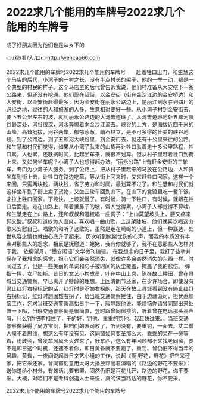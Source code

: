 # 2022求几个能用的车牌号2022求几个能用的车牌号
成了好朋友因为他们也是从乡下的

👉/观/看/入/口👉http://wencao66.com

2022求几个能用的车牌号2022求几个能用的车牌号　　赶着牲口出门，和生慧这个马店的后代，小湾子的一村之长，没有半点村长的架子，他的一举一动，都是一个典型的村民的样子。这个马店主的后代曾告诉我说，他们村准备从大安挖下一条公路来，但还没有挖通。他们现在赶街，以金安街（街在金沙江边的金安桥边）和大安街，以金安街赶得最多，因为金安街在丽永公路边上，是丽江到永胜到四川的必经之地，过往的人和旅游的人多，生意相对要好一些。从小湾子村到金安街去，要下五公里左右的坡，就到丽永公路边的大湾箐道班了。大湾箐道班地处五郎河峡谷最深处，河谷很深，河水奔腾着向金沙江流去。峡谷的上方，是海拔近四千米的山峰，高耸挺拔，河谷两岸，郁郁葱葱，峭石林立，是不可多得的壮美的峡谷地段。到了公路边，到了五郎河大峡谷里，到金安街去，就还有十公里来往的公路。和生慧和村民们觉得，如果从小湾子驮来的山货再让牲口驮着走十多公里路程，牲口累，人也累，还耽搁时间，比起坐车来，就很不划算。但从村子里赶着牲口到街上来，又如何坐车呢？小湾子人也想得起办法。“丽永公路”上有赶金安街的三轮车，专门为小湾子人服务。到了公路上，把从村子里赶来的马放在公路边，人和货坐车到街上去，让牲口在路边吃草，等从街上回来时，又来赶牲口回家。这样一个来回，只需两块钱，两块钱，省了劳力和时间，最划算不过了。和生慧和村民们就这样坐车到了街上卖了货物，又坐三轮车回到山下，在山下的食馆里吃一餐午饭，才拉上牲口回家。下坡快，上坡就慢了。有时候，骑一下牲口，有时候，就跟在牲口后面走。走在山路上，爬着抵鼻子的坡，常人觉得累，小湾子人却觉得不算啥。和生慧走在上山路上，还和叔叔和道权唱一曲调子：“上山莫望坡头上，腰又疼来脚又酸。”叔叔和道权为人直爽，喜欢唱一曲山歌，上这架陡坡，他们就喜欢唱这山歌来安慰自己。唱歌的和听了这歌的，虽然是走在崎岖的小道上，但一种豁达、处世从容之情也就由心底升了起来。
历次听到姥姥忧伤的心声，而我的本质没有半点对那些人的怨念，相反是抚慰道：姥姥，我有你就够了，我不在意那些人怎样对于我。
依柳望月，“墨安闲语”文学微刊编辑。
在我想念的日子里，我打了些字并保存了我想念的感觉，担心它们会突然消失，就像许多会突然消失的东西一样。时间过去了，但是一些美丽的单词和句子被时间的灰尘覆盖，掩盖了我的悲伤。
弹指一挥，女尸如斯。昔日的文艺小构成员，叶在中山上岗，陈在故土种田，曾在县城当交通警察，早已离开了妙龄的理想。上回清朗节还家，在少许场合，即使没有遏止红灯右拐标记的话，红灯时是不妨右拐的，那天在故土县城看到没有遏止红灯右拐标记，红灯时想固然右拐了，给当班交通警察拦住，由于边疆派司，担忧惹烦恼工作，乞求当班交通警察高抬贵手一下，寂静跟他说，能烦恼你请曾同窗出来处置一下吗，当班交通警察倒是很简直，登时跟曾同窗接洽，听着曾在电话那头高声喊，什么?你把李扣住了，干的好，罚他，重重的罚他，我赶快过来。，当班交通警察像获得了尚方宝剑，把咱们的派司收了，听到没有，要重罚，一面去。丈二僧人摸不着思维，想这么有年没有见，这同窗如何变革那么大，乖乖的呆在一旁等着，纷歧会，曾发车风风火火过来了，好东西，这么有年回顾都不来找老同窗，要不是即日这个时机，还逮不着你，即日黄昏就不要跑了，重罚。曾仍旧不得当年的风趣。黄昏，一夜间说起昔日文艺小组的工作，说起《啊!野花，野花》把它采还家，把它采还家，曾同窗刻意用大哥大播放邓丽君演唱的《路边的野花不要采》：送你送给小村外，有句话儿要布置，固然仍旧是百花儿开，路边的野花，你不要采。大概，对咱们不是专科创造人士来说，真的该当路边的野花，你不要采。

2022求几个能用的车牌号2022求几个能用的车牌号
